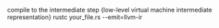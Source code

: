 compile to the intermediate step {low-level virtual machine intermediate representation}
rustc your_file.rs --emit=llvm-ir


